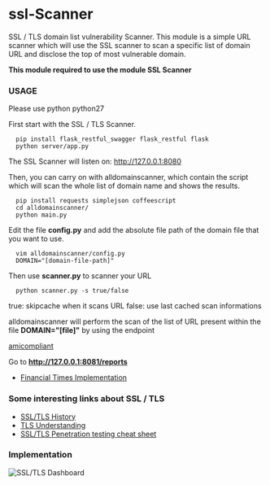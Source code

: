 # ssl-Scanner
SSL / TLS domain list vulnerability Scanner.
This module is a simple URL scanner which will use the SSL scanner to scan a specific list of domain URL and disclose the top of most vulnerable domain.

**This module required to use the module SSL Scanner**

### USAGE

Please use python python27

First start with the SSL / TLS Scanner.

```
  pip install flask_restful_swagger flask_restful flask
  python server/app.py
```

The SSL Scanner will listen on: http://127.0.0.1:8080


Then, you can carry on with alldomainscanner, which contain the script which will scan the whole list of domain name and shows the results.

```
  pip install requests simplejson coffeescript
  cd alldomainscanner/
  python main.py
```

Edit the file **config.py** and add the absolute file path of the domain file that you want to use.

```
  vim alldomainscanner/config.py
  DOMAIN="[domain-file-path]"
```

Then use **scanner.py** to scanner your URL

```
  python scanner.py -s true/false
```

  true: skipcache when it scans URL
  false: use last cached scan informations

alldomainscanner will perform the scan of the list of URL present within the file **DOMAIN="[file]"** by using the endpoint

  [amicompliant](http://127.0.0.1:8080/api/ssl/v1.0/amicompliant)

Go to **http://127.0.0.1:8081/reports**

* [Financial Times Implementation](https://scan.in.ft.com/reports)

### Some interesting links about SSL / TLS

* [SSL/TLS History](https://www.feistyduck.com/ssl-tls-and-pki-history/)
* [TLS Understanding](https://en.wikipedia.org/wiki/Transport_Layer_Security)
* [SSL/TLS Penetration testing cheat sheet](http://www.exploresecurity.com/wp-content/uploads/custom/SSL_manual_cheatsheet.html)

### Implementation

![SSL/TLS Dashboard](https://github.com/fsclyde/ssl-scanner/blob/master/resources/sslscan_dashboard.png "Dashboard")
